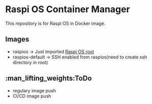 # Raspi OS Container Manager
This repository is for Raspi OS in Docker image.

## Images
- raspios → Just imported [Raspi OS root](https://downloads.raspberrypi.com/raspios_lite_arm64/)
- raspios-default -> SSH enabled from raspios(need to create ssh directory in root)

## :man_lifting_weights:ToDo
- regulary image push
- CI/CD image push
